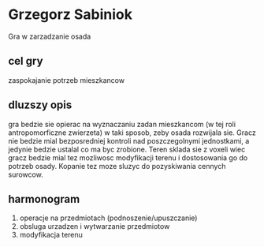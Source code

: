 # Grzegorz Sabiniok
Gra w zarzadzanie osada 
## cel gry
zaspokajanie potrzeb mieszkancow 
## dluzszy opis
gra bedzie sie opierac na wyznaczaniu zadan mieszkancom (w tej roli antropomorficzne zwierzeta) w taki sposob, zeby osada rozwijala sie. Gracz nie bedzie mial bezposredniej kontroli nad poszczegolnymi jednostkami, a jedynie bedzie ustalal co ma byc zrobione. Teren sklada sie z voxeli wiec gracz bedzie mial tez mozliwosc modyfikacji terenu i dostosowania go do potrzeb osady. Kopanie tez moze sluzyc do pozyskiwania cennych surowcow.  
## harmonogram
1. operacje na przedmiotach (podnoszenie/upuszczanie)
2. obsluga urzadzen i wytwarzanie przedmiotow
3. modyfikacja terenu
